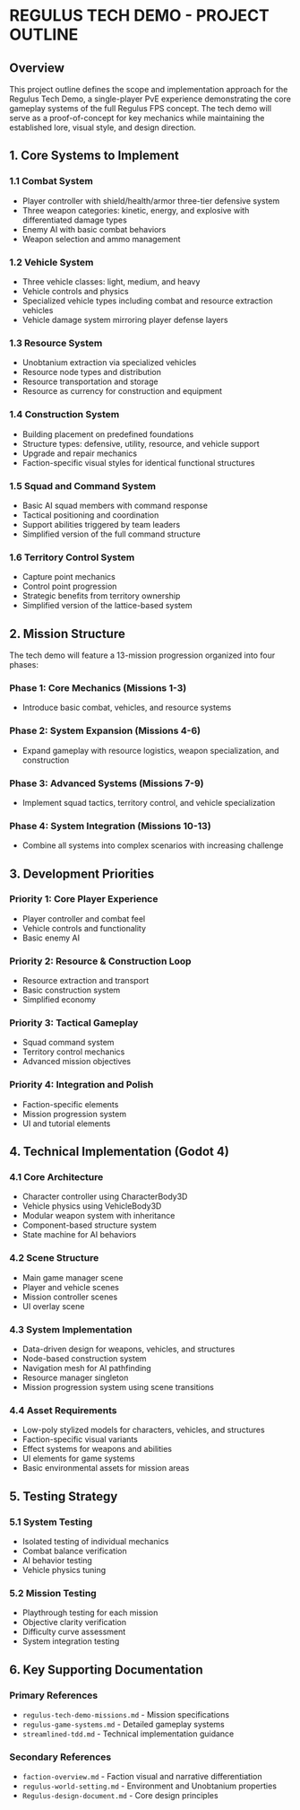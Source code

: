 # REGULUS TECH DEMO - PROJECT OUTLINE

## Overview
This project outline defines the scope and implementation approach for the Regulus Tech Demo, a single-player PvE experience demonstrating the core gameplay systems of the full Regulus FPS concept. The tech demo will serve as a proof-of-concept for key mechanics while maintaining the established lore, visual style, and design direction.

## 1. Core Systems to Implement

### 1.1 Combat System
- Player controller with shield/health/armor three-tier defensive system
- Three weapon categories: kinetic, energy, and explosive with differentiated damage types
- Enemy AI with basic combat behaviors
- Weapon selection and ammo management

### 1.2 Vehicle System
- Three vehicle classes: light, medium, and heavy
- Vehicle controls and physics
- Specialized vehicle types including combat and resource extraction vehicles
- Vehicle damage system mirroring player defense layers

### 1.3 Resource System
- Unobtanium extraction via specialized vehicles
- Resource node types and distribution
- Resource transportation and storage
- Resource as currency for construction and equipment

### 1.4 Construction System
- Building placement on predefined foundations
- Structure types: defensive, utility, resource, and vehicle support
- Upgrade and repair mechanics
- Faction-specific visual styles for identical functional structures

### 1.5 Squad and Command System
- Basic AI squad members with command response
- Tactical positioning and coordination
- Support abilities triggered by team leaders
- Simplified version of the full command structure

### 1.6 Territory Control System
- Capture point mechanics
- Control point progression
- Strategic benefits from territory ownership
- Simplified version of the lattice-based system

## 2. Mission Structure

The tech demo will feature a 13-mission progression organized into four phases:

### Phase 1: Core Mechanics (Missions 1-3)
- Introduce basic combat, vehicles, and resource systems

### Phase 2: System Expansion (Missions 4-6)
- Expand gameplay with resource logistics, weapon specialization, and construction

### Phase 3: Advanced Systems (Missions 7-9)
- Implement squad tactics, territory control, and vehicle specialization

### Phase 4: System Integration (Missions 10-13)
- Combine all systems into complex scenarios with increasing challenge

## 3. Development Priorities

### Priority 1: Core Player Experience
- Player controller and combat feel
- Vehicle controls and functionality
- Basic enemy AI

### Priority 2: Resource & Construction Loop
- Resource extraction and transport
- Basic construction system
- Simplified economy

### Priority 3: Tactical Gameplay
- Squad command system
- Territory control mechanics
- Advanced mission objectives

### Priority 4: Integration and Polish
- Faction-specific elements
- Mission progression system
- UI and tutorial elements

## 4. Technical Implementation (Godot 4)

### 4.1 Core Architecture
- Character controller using CharacterBody3D
- Vehicle physics using VehicleBody3D
- Modular weapon system with inheritance
- Component-based structure system
- State machine for AI behaviors

### 4.2 Scene Structure
- Main game manager scene
- Player and vehicle scenes
- Mission controller scenes
- UI overlay scene

### 4.3 System Implementation
- Data-driven design for weapons, vehicles, and structures
- Node-based construction system
- Navigation mesh for AI pathfinding
- Resource manager singleton
- Mission progression system using scene transitions

### 4.4 Asset Requirements
- Low-poly stylized models for characters, vehicles, and structures
- Faction-specific visual variants
- Effect systems for weapons and abilities
- UI elements for game systems
- Basic environmental assets for mission areas

## 5. Testing Strategy

### 5.1 System Testing
- Isolated testing of individual mechanics
- Combat balance verification
- AI behavior testing
- Vehicle physics tuning

### 5.2 Mission Testing
- Playthrough testing for each mission
- Objective clarity verification
- Difficulty curve assessment
- System integration testing

## 6. Key Supporting Documentation

### Primary References
- `regulus-tech-demo-missions.md` - Mission specifications
- `regulus-game-systems.md` - Detailed gameplay systems
- `streamlined-tdd.md` - Technical implementation guidance

### Secondary References
- `faction-overview.md` - Faction visual and narrative differentiation
- `regulus-world-setting.md` - Environment and Unobtanium properties
- `Regulus-design-document.md` - Core design principles


